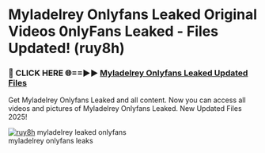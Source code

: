# Myladelrey Onlyfans Leaked Original Videos 0nlyFans Leaked - Files Updated! (ruy8h)

<h3>🔴 CLICK HERE 🌐==►► <a href="https://tinyurl.com/3hn5wdd3" rel="nofollow">Myladelrey Onlyfans Leaked Updated Files</a></h3>

Get Myladelrey Onlyfans Leaked and all content. Now you can access all videos and pictures of Myladelrey Onlyfans Leaked. New Updated Files 2025!

[![ruy8h](https://i.imgur.com/4HnBqBT.gif)](https://tinyurl.com/3hn5wdd3)
myladelrey leaked onlyfans<br>
myladelrey onlyfans leaks